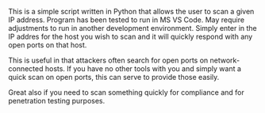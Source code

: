 This is a simple script written in Python that allows the user to scan a given IP address.
Program has been tested to run in MS VS Code. May require adjustments to run in another development environment. 
Simply enter in the IP addres for the host you wish to scan and it will quickly respond with any open ports on that host. 

This is useful in that attackers often search for open ports on network-connected hosts. 
If you have no other tools with you and simply want a quick scan on open ports, this can serve to provide those easily. 

Great also if you need to scan something quickly for compliance and for penetration testing purposes. 
